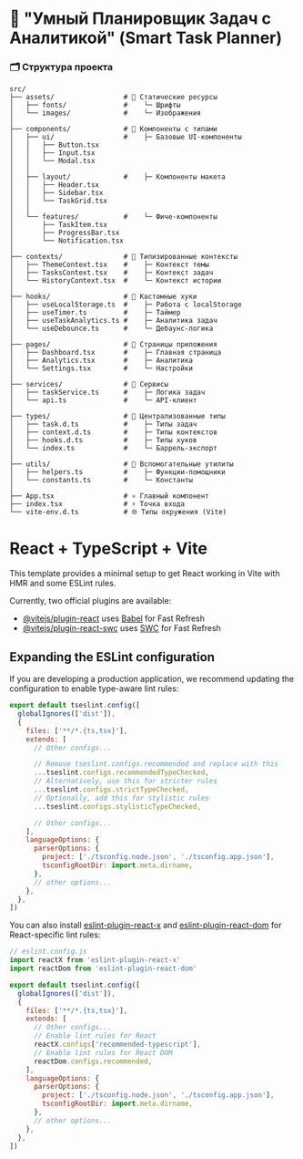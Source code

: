 # 📅 "Умный Планировщик Задач с Аналитикой" (Smart Task Planner)

### 🗂️ Структура проекта
```plaintext
src/
├── assets/                 # 📁 Статические ресурсы
│   ├── fonts/              #    └─ Шрифты
│   └── images/             #    └─ Изображения
│
├── components/             # 📁 Компоненты с типами
│   ├── ui/                 #    ├─ Базовые UI-компоненты
│   │   ├── Button.tsx
│   │   ├── Input.tsx
│   │   └── Modal.tsx
│   │
│   ├── layout/             #    ├─ Компоненты макета
│   │   ├── Header.tsx
│   │   ├── Sidebar.tsx
│   │   └── TaskGrid.tsx
│   │
│   └── features/           #    └─ Фиче-компоненты
│       ├── TaskItem.tsx
│       ├── ProgressBar.tsx
│       └── Notification.tsx
│
├── contexts/               # 📁 Типизированные контексты
│   ├── ThemeContext.tsx    #    ├─ Контекст темы
│   ├── TasksContext.tsx    #    ├─ Контекст задач
│   └── HistoryContext.tsx  #    └─ Контекст истории
│
├── hooks/                  # 📁 Кастомные хуки
│   ├── useLocalStorage.ts  #    ├─ Работа с localStorage
│   ├── useTimer.ts         #    ├─ Таймер
│   ├── useTaskAnalytics.ts #    ├─ Аналитика задач
│   └── useDebounce.ts      #    └─ Дебаунс-логика
│
├── pages/                  # 📁 Страницы приложения
│   ├── Dashboard.tsx       #    ├─ Главная страница
│   ├── Analytics.tsx       #    ├─ Аналитика
│   └── Settings.tsx        #    └─ Настройки
│
├── services/               # 📁 Сервисы
│   ├── taskService.ts      #    ├─ Логика задач
│   └── api.ts              #    └─ API-клиент
│
├── types/                  # 📁 Централизованные типы
│   ├── task.d.ts           #    ├─ Типы задач
│   ├── context.d.ts        #    ├─ Типы контекстов
│   ├── hooks.d.ts          #    ├─ Типы хуков
│   └── index.ts            #    └─ Баррель-экспорт
│
├── utils/                  # 📁 Вспомогательные утилиты
│   ├── helpers.ts          #    ├─ Функции-помощники
│   └── constants.ts        #    └─ Константы
│
├── App.tsx                 # ⚛️ Главный компонент
├── index.tsx               # ⚡ Точка входа
└── vite-env.d.ts           # 🌐 Типы окружения (Vite)

```

# React + TypeScript + Vite

This template provides a minimal setup to get React working in Vite with HMR and some ESLint rules.

Currently, two official plugins are available:

- [@vitejs/plugin-react](https://github.com/vitejs/vite-plugin-react/blob/main/packages/plugin-react) uses [Babel](https://babeljs.io/) for Fast Refresh
- [@vitejs/plugin-react-swc](https://github.com/vitejs/vite-plugin-react/blob/main/packages/plugin-react-swc) uses [SWC](https://swc.rs/) for Fast Refresh

## Expanding the ESLint configuration

If you are developing a production application, we recommend updating the configuration to enable type-aware lint rules:

```js
export default tseslint.config([
  globalIgnores(['dist']),
  {
    files: ['**/*.{ts,tsx}'],
    extends: [
      // Other configs...

      // Remove tseslint.configs.recommended and replace with this
      ...tseslint.configs.recommendedTypeChecked,
      // Alternatively, use this for stricter rules
      ...tseslint.configs.strictTypeChecked,
      // Optionally, add this for stylistic rules
      ...tseslint.configs.stylisticTypeChecked,

      // Other configs...
    ],
    languageOptions: {
      parserOptions: {
        project: ['./tsconfig.node.json', './tsconfig.app.json'],
        tsconfigRootDir: import.meta.dirname,
      },
      // other options...
    },
  },
])
```

You can also install [eslint-plugin-react-x](https://github.com/Rel1cx/eslint-react/tree/main/packages/plugins/eslint-plugin-react-x) and [eslint-plugin-react-dom](https://github.com/Rel1cx/eslint-react/tree/main/packages/plugins/eslint-plugin-react-dom) for React-specific lint rules:

```js
// eslint.config.js
import reactX from 'eslint-plugin-react-x'
import reactDom from 'eslint-plugin-react-dom'

export default tseslint.config([
  globalIgnores(['dist']),
  {
    files: ['**/*.{ts,tsx}'],
    extends: [
      // Other configs...
      // Enable lint rules for React
      reactX.configs['recommended-typescript'],
      // Enable lint rules for React DOM
      reactDom.configs.recommended,
    ],
    languageOptions: {
      parserOptions: {
        project: ['./tsconfig.node.json', './tsconfig.app.json'],
        tsconfigRootDir: import.meta.dirname,
      },
      // other options...
    },
  },
])
```
